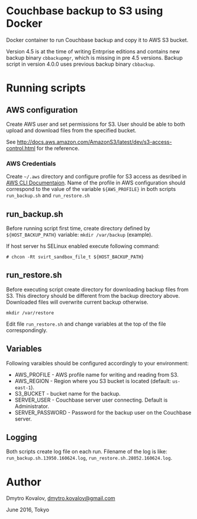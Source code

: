 
# Couchbase backup to S3 using Docker


Docker container to run Couchbase backup and copy it to AWS S3 bucket.

Version 4.5 is at the time of writing Entrprise editions and contains
new backup binary `cbbackupmgr`, which is missing in pre 4.5
versions. Backup script in version 4.0.0 uses previous backup binary
`cbbackup`.

# Running scripts

## AWS configuration

Create AWS user and set permissions for S3. User should be able to both
upload and download files from the specified bucket.

See
http://docs.aws.amazon.com/AmazonS3/latest/dev/s3-access-control.html
for the reference.

### AWS Credentials

Create `~/.aws` directory and configure profile for S3 access as
desribed in
[AWS CLI Documentaion](http://docs.aws.amazon.com/cli/latest/userguide/cli-chap-getting-started.html#cli-config-files). Name
of the profile in AWS configuration should correspond to the value of
the variable `${AWS_PROFILE}` in both scripts `run_backup.sh` and `run_restore.sh`


## run_backup.sh

Before running script first time, create directory defined by
`${HOST_BACKUP_PATH}` variable: `mkdir /var/backup` (example).

If host server hs SELinux enabled execute following command:

```
# chcon -Rt svirt_sandbox_file_t ${HOST_BACKUP_PATH}

```


## run_restore.sh

Before executing script create directory for downloading backup files
from S3. This directory should be different from the backup directory
above. Downloaded files will overwrite current backup otherwise.

```
mkdir /var/restore
```

Edit file `run_restore.sh` and change variables at the top of the file
correspondingly.

## Variables

Following varaibles should be configured accordingly to your
environment:

- AWS_PROFILE - AWS profile name for writing and reading from S3.
- AWS_REGION - Region where you S3 bucket is located (default: `us-east-1`).
- S3_BUCKET - bucket name for the backup.
- SERVER_USER - Couchbase server user connecting. Default is Administrator.
- SERVER_PASSWORD - Password for the backup user on the Couchbase server.

## Logging

Both scripts create log file on each run. Filename of the log is like:
`run_backup.sh.13950.160624.log`, `run_restore.sh.28052.160624.log`.

# Author

Dmytro Kovalov, dmytro.kovalov@gmail.com

June 2016, Tokyo
